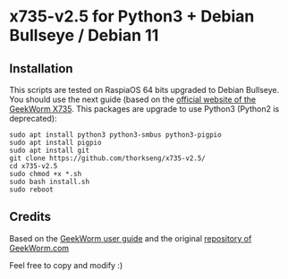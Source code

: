 # x735-v2.5 for Python3 + Debian Bullseye / Debian 11

## Installation
This scripts are tested on RaspiaOS 64 bits upgraded to Debian Bullseye.
You should use the next guide (based on the [official website of the GeekWorm X735](https://wiki.geekworm.com/X735_V2.5_Software).
This packages are upgrade to use Python3 (Python2 is deprecated):

    sudo apt install python3 python3-smbus python3-pigpio
    sudo apt install pigpio
    sudo apt install git
    git clone https://github.com/thorkseng/x735-v2.5/
    cd x735-v2.5
    sudo chmod +x *.sh
    sudo bash install.sh
    sudo reboot

## Credits
Based on the [GeekWorm user guide](https://wiki.geekworm.com/X735_V2.5_Software) and the original [repository of GeekWorm.com](https://github.com/geekworm-com/x735-v2.5)

Feel free to copy and modify :)
